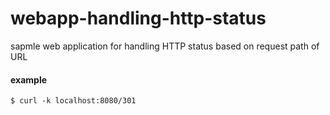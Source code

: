 # webapp-handling-http-status
sapmle web application for handling HTTP status based on request path of URL  

#### example
```
$ curl -k localhost:8080/301

```
